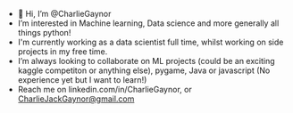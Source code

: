 - 👋 Hi, I’m @CharlieGaynor
- I’m interested in Machine learning, Data science and more generally all things python! 
- I'm currently working as a data scientist full time, whilst working on side projects in my free time.
- I’m always looking to collaborate on ML projects (could be an exciting kaggle competiton or anything else), pygame, Java or javascript (No experience yet but I want to learn!)
- Reach me on linkedin.com/in/CharlieGaynor, or CharlieJackGaynor@gmail.com

<!---
CharlieGaynor/CharlieGaynor is a ✨ special ✨ repository because its `README.md` (this file) appears on your GitHub profile.
You can click the Preview link to take a look at your changes.
--->
